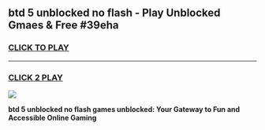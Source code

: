
## btd 5 unblocked no flash - Play Unblocked Gmaes & Free #39eha
<h3>
<a href="https://news.freeplayer.one?title=btd_5_unblocked_no_flash&ref=24F">CLICK TO PLAY</a></h3>
<hr>

<h3>
<a href="https://news.freeplayer.one?title=btd_5_unblocked_no_flash&ref=24F">CLICK 2 PLAY</a>
  
</h3>

<a href="https://news.freeplayer.one?title=btd_5_unblocked_no_flash&ref=24F/"><img src="https://clearcache.store/games.png"></a>


**btd 5 unblocked no flash games unblocked: Your Gateway to Fun and Accessible Online Gaming**
